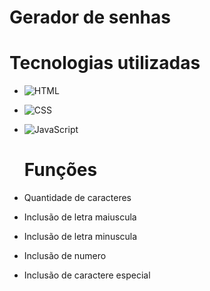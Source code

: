# Gerador de senhas

# Tecnologias utilizadas
- ![HTML](https://img.shields.io/badge/HTML5-E34F26?style=for-the-badge&logo=html5&logoColor=white)
- ![CSS](https://img.shields.io/badge/CSS3-1572B6?style=for-the-badge&logo=css3&logoColor=white)
- ![JavaScript](https://img.shields.io/badge/JavaScript-F7DF1E?style=for-the-badge&logo=JavaScript&logoColor=white)

  # Funções
- Quantidade de caracteres
- Inclusão de letra maiuscula
- Inclusão de letra minuscula
- Inclusão de numero
- Inclusão de caractere especial
